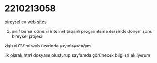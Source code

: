 # 2210213058
bireysel cv web sitesi

2. sınıf  bahar dönemi internet tabanlı programlama dersinde dönem sonu bireysel projesi

kişisel CV'mi web üzerinde yayınlayacağım

ilk olarak html dosyamı oluşturup sayfamda görünecek bilgileri ekliyorum 

